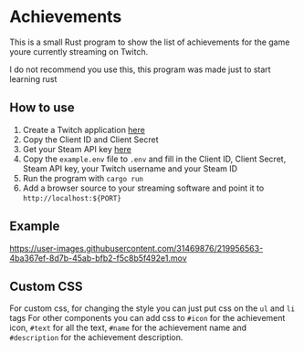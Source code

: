 # Achievements

This is a small Rust program to show the list of achievements for the game youre currently streaming on Twitch.

I do not recommend you use this, this program was made just to start learning rust

## How to use

1. Create a Twitch application [here](https://dev.twitch.tv/console/apps/create)
2. Copy the Client ID and Client Secret
4. Get your Steam API key [here](https://steamcommunity.com/dev/apikey)
3. Copy the `example.env` file to `.env` and fill in the Client ID, Client Secret, Steam API key, your Twitch username and your Steam ID
4. Run the program with `cargo run`
5. Add a browser source to your streaming software and point it to `http://localhost:${PORT}`

## Example
https://user-images.githubusercontent.com/31469876/219956563-4ba367ef-8d7b-45ab-bfb2-f5c8b5f492e1.mov

## Custom CSS

For custom css, for changing the style you can just put css on the `ul` and `li` tags
For other components you can add css to `#icon` for the achievement icon, `#text` for all the text, `#name` for the achievement name and `#description` for the achievement description.

